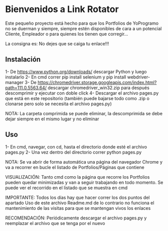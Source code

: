 # Bienvenidos a Link Rotator

Este pequeño proyecto está hecho para que los Portfolios de YoProgramo no se duerman y siempre, siempre estén disponibles de cara a un potencial Cliente, Empleador o para quienes los tienen que corregir...

La consigna es: No dejes que se caiga tu enlace!!!

## Instalación

1- De https://www.python.org/downloads/ descargar Python y luego instalarlo
2- En cmd correr pip install selenium y pip install webdriver-manager
3- De https://chromedriver.storage.googleapis.com/index.html?path=111.0.5563.64/ descargar chromedriver_win32.zip para después descomprimir y ejecutar con doble click
4- Descargar el archivo pages.py que está en este repositorio (también puede bajarse todo como .zip o clonarse pero solo se necesita el archivo pages.py) 

NOTA: 
La carpeta comprimida se puede eliminar, la descomprimida se debe dejar siempre en el mismo lugar y no eliminar

## Uso

1- En cmd, navegar, con cd, hasta el directorio donde esté el archivo pages.py
2- Una vez dentro del directorio correr python pages.py

NOTA: 
Se va abrir de forma automática una página del navegador Chrome y va a recorrer en bucle el listado de Portfolios/Páginas que contiene

VISUALIZACIÓN:
Tanto cmd como la página que recorre los Portfolios pueden quedar minimizadas y van a seguir trabajando en todo momento. Se puede ver el recorrido en el listado que se muestra en cmd

IMPORTANTE: 
Todos los días hay que hacer correr los dos puntos del apartado Uso de este archivo Readme.md de lo contrario no funciona el mantenimiento de las visitas para que se mantengan vivos los enlaces

RECOMENDACIÓN: 
Periódicamente descargar el archivo pages.py y reemplazar el archivo que se tenga por el nuevo

